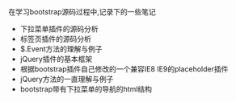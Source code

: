 在学习bootstrap源码过程中,记录下的一些笔记
- 下拉菜单插件的源码分析
- 标签页插件的源码分析
- $.Event方法的理解与例子
- jQuery插件的基本框架
- 根据bootstrap插件自己修改的一个兼容IE8 IE9的placeholder插件
- jQuery方法的一直理解与例子
- bootstrap带有下拉菜单的导航的html结构
